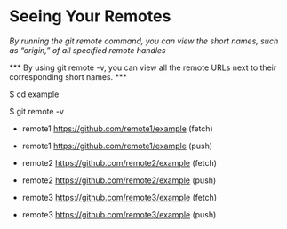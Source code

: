 
# Seeing Your Remotes
*By running the git remote command, you can view the short names, such as “origin,” of all specified remote handles*

*** By using git remote -v, you can view all the remote URLs next to their corresponding short names. ***

$ cd example

$ git remote -v

- remote1 https://github.com/remote1/example (fetch)

- remote1 https://github.com/remote1/example (push)

- remote2 https://github.com/remote2/example (fetch)

- remote2 https://github.com/remote2/example (push)

- remote3 https://github.com/remote3/example (fetch)

- remote3 https://github.com/remote3/example (push)